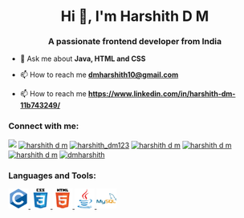 <h1 align="center">Hi 👋, I'm Harshith D M</h1>
<h3 align="center">A passionate frontend developer from India</h3>

- 💬 Ask me about **Java, HTML and CSS**

- 📫 How to reach me **dmharshith10@gmail.com**
- 📫 How to reach me **https://www.linkedin.com/in/harshith-dm-11b743249/**
<h3 align="left">Connect with me:</h3>
<p align="left">
  <img src="https://holopin.me/harshithdm123">
<a href="https://linkedin.com/in/harshith d m" target="blank"><img align="center" src="https://raw.githubusercontent.com/rahuldkjain/github-profile-readme-generator/master/src/images/icons/Social/linked-in-alt.svg" alt="harshith d m" height="30" width="40" /></a>
<a href="https://www.codechef.com/users/harshith_dm123" target="blank"><img align="center" src="https://cdn.jsdelivr.net/npm/simple-icons@3.1.0/icons/codechef.svg" alt="harshith_dm123" height="30" width="40" /></a>
<a href="https://www.hackerrank.com/harshith d m" target="blank"><img align="center" src="https://raw.githubusercontent.com/rahuldkjain/github-profile-readme-generator/master/src/images/icons/Social/hackerrank.svg" alt="harshith d m" height="30" width="40" /></a>
<a href="https://www.leetcode.com/harshith d m" target="blank"><img align="center" src="https://raw.githubusercontent.com/rahuldkjain/github-profile-readme-generator/master/src/images/icons/Social/leet-code.svg" alt="harshith d m" height="30" width="40" /></a>
<a href="https://www.hackerearth.com/harshith d m" target="blank"><img align="center" src="https://raw.githubusercontent.com/rahuldkjain/github-profile-readme-generator/master/src/images/icons/Social/hackerearth.svg" alt="harshith d m" height="30" width="40" /></a>
<a href="https://auth.geeksforgeeks.org/user/dmharshith" target="blank"><img align="center" src="https://raw.githubusercontent.com/rahuldkjain/github-profile-readme-generator/master/src/images/icons/Social/geeks-for-geeks.svg" alt="dmharshith" height="30" width="40" /></a>
</p>

<h3 align="left">Languages and Tools:</h3>
<p align="left"> <a href="https://www.cprogramming.com/" target="_blank" rel="noreferrer"> <img src="https://raw.githubusercontent.com/devicons/devicon/master/icons/c/c-original.svg" alt="c" width="40" height="40"/> </a> <a href="https://www.w3schools.com/css/" target="_blank" rel="noreferrer"> <img src="https://raw.githubusercontent.com/devicons/devicon/master/icons/css3/css3-original-wordmark.svg" alt="css3" width="40" height="40"/> </a> <a href="https://www.w3.org/html/" target="_blank" rel="noreferrer"> <img src="https://raw.githubusercontent.com/devicons/devicon/master/icons/html5/html5-original-wordmark.svg" alt="html5" width="40" height="40"/> </a> <a href="https://www.java.com" target="_blank" rel="noreferrer"> <img src="https://raw.githubusercontent.com/devicons/devicon/master/icons/java/java-original.svg" alt="java" width="40" height="40"/> </a> <a href="https://www.mysql.com/" target="_blank" rel="noreferrer"> <img src="https://raw.githubusercontent.com/devicons/devicon/master/icons/mysql/mysql-original-wordmark.svg" alt="mysql" width="40" height="40"/> </a> </p>
